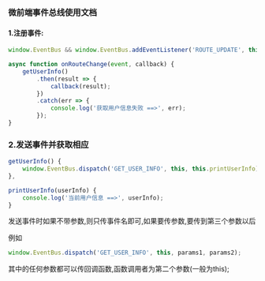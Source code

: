 ### 微前端事件总线使用文档

#### 1.注册事件:

```js
window.EventBus && window.EventBus.addEventListener('ROUTE_UPDATE', this.onRouteChange);

async function onRouteChange(event, callback) {
	getUserInfo()
		.then(result => {
			callback(result);
		})
		.catch(err => {
			console.log('获取用户信息失败 ==>', err);
		});
}
```

### 2.发送事件并获取相应

```js
getUserInfo() {
	window.EventBus.dispatch('GET_USER_INFO', this, this.printUserInfo);
},

printUserInfo(userInfo) {
	console.log('当前用户信息 ==>', userInfo);
}
```

发送事件时如果不带参数,则只传事件名即可,如果要传参数,要传到第三个参数以后

例如

```js
window.EventBus.dispatch('GET_USER_INFO', this, params1, params2);
```

其中的任何参数都可以传回调函数,函数调用者为第二个参数(一般为this);
